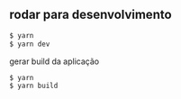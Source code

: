 ## rodar para desenvolvimento

```bash
$ yarn
$ yarn dev
```

gerar build da aplicação
```bash
$ yarn
$ yarn build
```